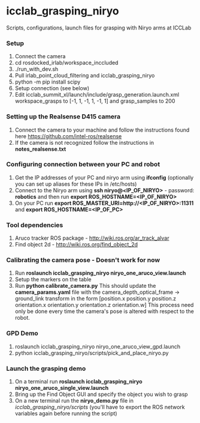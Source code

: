 # icclab_grasping_niryo
Scripts, configurations, launch files for grasping with Niryo arms at ICCLab

### Setup
1. Connect the camera
2. cd rosdocked_irlab/workspace_inccluded
3. ./run_with_dev.sh
4. Pull irlab_point_cloud_filtering and icclab_grasping_niryo
5. python -m pip install scipy
6. Setup connection (see below)
7. Edit icclab_summit_xl/launch/include/grasp_generation.launch.xml
   workspace_grasps to [-1, 1, -1, 1, -1, 1] and grasp_samples to 200

### Setting up the Realsense D415 camera
1. Connect the camera to your machine and follow the instructions found here https://github.com/intel-ros/realsense
2. If the camera is not recognized follow the instructions in **notes_realsense.txt**

### Configuring connection between your PC and robot
1. Get the IP addresses of your PC and niryo arm using **ifconfig** (optionally you can set up aliases for these IPs in /etc/hosts)
2. Connect to the Niryo arm using **ssh niryo@<IP_OF_NIRYO>** - password: **robotics** and then run **export ROS_HOSTNAME=<IP_OF_NIRYO>**
3. On your PC run **export ROS_MASTER_URI=http://<IP_OF_NIRYO>:11311** and **export ROS_HOSTNAME=<IP_OF_PC>**

### Tool dependencies
1. Aruco tracker ROS package - http://wiki.ros.org/ar_track_alvar
2. Find object 2d - http://wiki.ros.org/find_object_2d

### Calibrating the camera pose - Doesn't work for now
1. Run **roslaunch icclab_grasping_niryo niryo_one_aruco_view.launch**
2. Setup the markers on the table 
3. Run **python calibrate_camera.py**
This should update the **camera_params.yaml** file with the camera_depth_optical_frame -> ground_link transform in the form
[position.x 
 position.y
 position.z
 orientation.x
 orientation.y
 orientation.z
 orientation.w]
This process need only be done every time the camera's pose is altered with respect to the robot.

### GPD Demo
1. roslaunch icclab_grasping_niryo niryo_one_aruco_view_gpd.launch
2. python icclab_grasping_niryo/scripts/pick_and_place_niryo.py

### Launch the grasping demo
1. On a terminal run **roslaunch icclab_grasping_niryo niryo_one_aruco_single_view.launch**
2. Bring up the Find Object GUI and specify the object you wish to grasp
3. On a new terminal run the **niryo_demo.py** file in *icclab_grasping_niryo/scripts* (you'll have to export the ROS network 
   variables again before running the script)
